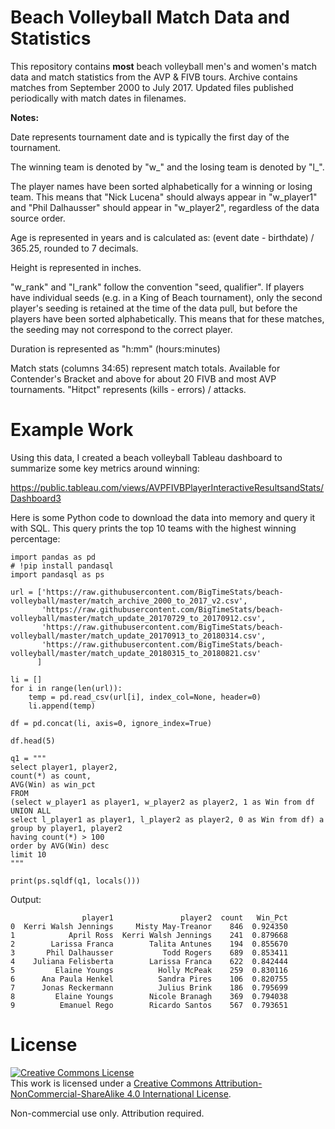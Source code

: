 # Beach Volleyball Match Data and Statistics

This repository contains **most** beach volleyball men's and women's match data and match statistics from the AVP & FIVB tours. Archive contains matches from September 2000 to July 2017. Updated files published periodically with match dates in filenames.

**Notes:**

Date represents tournament date and is typically the first day of the tournament.

The winning team is denoted by "w_" and the losing team is denoted by "l_". 

The player names have been sorted alphabetically for a winning or losing team. This means that "Nick Lucena" should always appear in "w_player1" and "Phil Dalhausser" should appear in "w_player2", regardless of the data source order.

Age is represented in years and is calculated as: (event date - birthdate) / 365.25, rounded to 7 decimals.

Height is represented in inches.

"w_rank" and "l_rank" follow the convention "seed, qualifier". If players have individual seeds (e.g. in a King of Beach tournament), only the second player's seeding is retained at the time of the data pull, but before the players have been sorted alphabetically. This means that for these matches, the seeding may not correspond to the correct player.

Duration is represented as "h:mm" (hours:minutes)

Match stats (columns 34:65) represent match totals. Available for Contender's Bracket and above for about 20 FIVB and most AVP tournaments. "Hitpct" represents (kills - errors) / attacks. 

# Example Work

Using this data, I created a beach volleyball Tableau dashboard to summarize some key metrics around winning:

https://public.tableau.com/views/AVPFIVBPlayerInteractiveResultsandStats/Dashboard3

Here is some Python code to download the data into memory and query it with SQL. This query prints the top 10 teams with the highest winning percentage:

```
import pandas as pd
# !pip install pandasql
import pandasql as ps

url = ['https://raw.githubusercontent.com/BigTimeStats/beach-volleyball/master/match_archive_2000_to_2017_v2.csv',
       'https://raw.githubusercontent.com/BigTimeStats/beach-volleyball/master/match_update_20170729_to_20170912.csv',
       'https://raw.githubusercontent.com/BigTimeStats/beach-volleyball/master/match_update_20170913_to_20180314.csv',
       'https://raw.githubusercontent.com/BigTimeStats/beach-volleyball/master/match_update_20180315_to_20180821.csv'
      ]       
      
li = []
for i in range(len(url)):
    temp = pd.read_csv(url[i], index_col=None, header=0)
    li.append(temp)

df = pd.concat(li, axis=0, ignore_index=True)

df.head(5)

q1 = """
select player1, player2, 
count(*) as count, 
AVG(Win) as win_pct
FROM
(select w_player1 as player1, w_player2 as player2, 1 as Win from df
UNION ALL
select l_player1 as player1, l_player2 as player2, 0 as Win from df) a
group by player1, player2
having count(*) > 100
order by AVG(Win) desc
limit 10
"""

print(ps.sqldf(q1, locals()))

```
Output:
```
                player1               player2  count   Win_Pct
0  Kerri Walsh Jennings     Misty May-Treanor    846  0.924350
1            April Ross  Kerri Walsh Jennings    241  0.879668
2        Larissa Franca        Talita Antunes    194  0.855670
3       Phil Dalhausser           Todd Rogers    689  0.853411
4    Juliana Felisberta        Larissa Franca    622  0.842444
5         Elaine Youngs          Holly McPeak    259  0.830116
6      Ana Paula Henkel          Sandra Pires    106  0.820755
7      Jonas Reckermann          Julius Brink    186  0.795699
8         Elaine Youngs        Nicole Branagh    369  0.794038
9          Emanuel Rego        Ricardo Santos    567  0.793651
```


# License
<a rel="license" href="http://creativecommons.org/licenses/by-nc-sa/4.0/"><img alt="Creative Commons License" style="border-width:0" src="https://i.creativecommons.org/l/by-nc-sa/4.0/88x31.png" /></a><br />This work is licensed under a <a rel="license" href="http://creativecommons.org/licenses/by-nc-sa/4.0/">Creative Commons Attribution-NonCommercial-ShareAlike 4.0 International License</a>.

Non-commercial use only. Attribution required.

